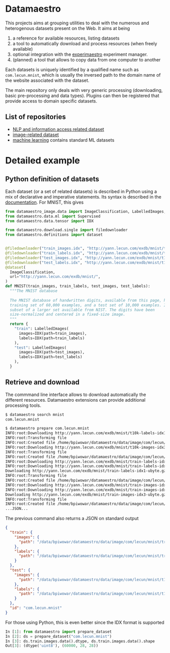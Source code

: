 # Datamaestro

This projects aims at grouping utilities to deal with the numerous and heterogenous datasets present on the Web. It aims
at being

1. a reference for available resources, listing datasets
1. a tool to automatically download and process resources (when freely available)
1. optional integration with the [experimaestro](http://experimaestro.github.io/experimaestro/) experiment manager.
1. (planned) a tool that allows to copy data from one computer to another

Each datasets is uniquely identified by a qualified name such as `com.lecun.mnist`, which is usually the inversed path to the domain name of the website associated with the dataset.

The main repository only deals with very generic processing (downloading, basic pre-processing and data types). Plugins can then be registered that provide access to domain specific datasets.


## List of repositories
 
- [NLP and information access related dataset](https://github.com/experimaestro/datamaestro_text)
- [image-related dataset](https://github.com/experimaestro/datamaestro_image)
- [machine learning](https://github.com/experimaestro/datamaestro_ml) contains standard ML datasets

# Detailed example

## Python definition of datasets

Each dataset (or a set of related datasets) is described in Python using a mix of declarative
and imperative statements. Its syntax is described in the [documentation](http://experimaestro.github.io/datamaestro/).
For MNIST, this gives

```python
from datamaestro_image.data import ImageClassification, LabelledImages, Base
from datamaestro.data.ml import Supervised
from datamaestro.data.tensor import IDX

from datamaestro.download.single import filedownloader
from datamaestro.definitions import dataset


@filedownloader("train_images.idx", "http://yann.lecun.com/exdb/mnist/train-images-idx3-ubyte.gz")
@filedownloader("train_labels.idx", "http://yann.lecun.com/exdb/mnist/train-labels-idx1-ubyte.gz")
@filedownloader("test_images.idx", "http://yann.lecun.com/exdb/mnist/t10k-images-idx3-ubyte.gz")
@filedownloader("test_labels.idx", "http://yann.lecun.com/exdb/mnist/t10k-labels-idx1-ubyte.gz")
@dataset(
  ImageClassification,
  url="http://yann.lecun.com/exdb/mnist/",
)
def MNIST(train_images, train_labels, test_images, test_labels):
  """The MNIST database
  
  The MNIST database of handwritten digits, available from this page, has a
  training set of 60,000 examples, and a test set of 10,000 examples. It is a
  subset of a larger set available from NIST. The digits have been
  size-normalized and centered in a fixed-size image. 
  """
  return {
    "train": LabelledImages(
      images=IDX(path=train_images),
      labels=IDX(path=train_labels)
    ),
    "test": LabelledImages(
      images=IDX(path=test_images),
      labels=IDX(path=test_labels)
    ),
  }
```

## Retrieve and download

The commmand line interface allows to download automatically the different resources. Datamaestro extensions can provide additional processing tools.

```bash
$ datamaestro search mnist   
com.lecun.mnist

$ datamaestro prepare com.lecun.mnist 
INFO:root:Downloading http://yann.lecun.com/exdb/mnist/t10k-labels-idx1-ubyte.gz into /home/bpiwowar/datamaestro/data/image/com/lecun/mnist/t10k-labels-idx1-ubyte
INFO:root:Transforming file
INFO:root:Created file /home/bpiwowar/datamaestro/data/image/com/lecun/mnist/t10k-labels-idx1-ubyte
INFO:root:Downloading http://yann.lecun.com/exdb/mnist/t10k-images-idx3-ubyte.gz into /home/bpiwowar/datamaestro/data/image/com/lecun/mnist/t10k-images-idx3-ubyte
INFO:root:Transforming file
INFO:root:Created file /home/bpiwowar/datamaestro/data/image/com/lecun/mnist/t10k-images-idx3-ubyte
INFO:root:Downloading http://yann.lecun.com/exdb/mnist/train-labels-idx1-ubyte.gz into /home/bpiwowar/datamaestro/data/image/com/lecun/mnist/train-labels-idx1-ubyte
INFO:root:Downloading http://yann.lecun.com/exdb/mnist/train-labels-idx1-ubyte.gz
Downloading http://yann.lecun.com/exdb/mnist/train-labels-idx1-ubyte.gz: 32.8kB [00:00, 92.1kB/s]                                                                                              
INFO:root:Transforming file
INFO:root:Created file /home/bpiwowar/datamaestro/data/image/com/lecun/mnist/train-labels-idx1-ubyte
INFO:root:Downloading http://yann.lecun.com/exdb/mnist/train-images-idx3-ubyte.gz into /home/bpiwowar/datamaestro/data/image/com/lecun/mnist/train-images-idx3-ubyte
INFO:root:Downloading http://yann.lecun.com/exdb/mnist/train-images-idx3-ubyte.gz
Downloading http://yann.lecun.com/exdb/mnist/train-images-idx3-ubyte.gz: 9.92MB [00:00, 10.6MB/s]                                                                                              
INFO:root:Transforming file
INFO:root:Created file /home/bpiwowar/datamaestro/data/image/com/lecun/mnist/train-images-idx3-ubyte
...JSON...
```

The previous command also returns a JSON on standard output
```json
{
  "train": {
    "images": {
      "path": "/data/bpiwowar/datamaestro/data/image/com/lecun/mnist/train-images-idx3-ubyte"
    },
    "labels": {
      "path": "/data/bpiwowar/datamaestro/data/image/com/lecun/mnist/train-labels-idx1-ubyte"
    }
  },
  "test": {
    "images": {
      "path": "/data/bpiwowar/datamaestro/data/image/com/lecun/mnist/t10k-images-idx3-ubyte"
    },
    "labels": {
      "path": "/data/bpiwowar/datamaestro/data/image/com/lecun/mnist/t10k-labels-idx1-ubyte"
    }
  },
  "id": "com.lecun.mnist"
}
```

For those using Python, this is even better since the IDX format is supported

```python
In [1]: from datamaestro import prepare_dataset
In [2]: ds = prepare_dataset("com.lecun.mnist") 
In [3]: ds.train.images.data().dtype, ds.train.images.data().shape
Out[3]: (dtype('uint8'), (60000, 28, 28))
```
